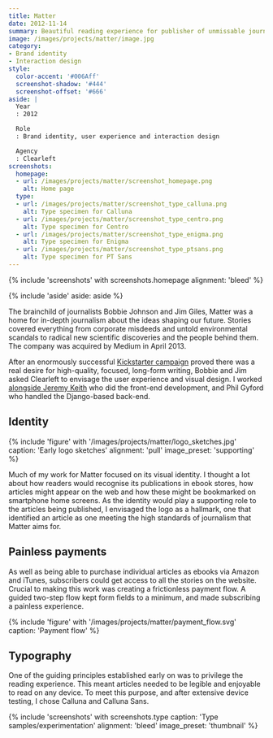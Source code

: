 ```yaml
---
title: Matter
date: 2012-11-14
summary: Beautiful reading experience for publisher of unmissable journalism.
image: /images/projects/matter/image.jpg
category:
- Brand identity
- Interaction design
style:
  color-accent: '#006Aff'
  screenshot-shadow: '#444'
  screenshot-offset: '#666'
aside: |
  Year
  : 2012

  Role
  : Brand identity, user experience and interaction design

  Agency
  : Clearleft
screenshots:
  homepage:
  - url: /images/projects/matter/screenshot_homepage.png
    alt: Home page
  type:
  - url: /images/projects/matter/screenshot_type_calluna.png
    alt: Type specimen for Calluna
  - url: /images/projects/matter/screenshot_type_centro.png
    alt: Type specimen for Centro
  - url: /images/projects/matter/screenshot_type_enigma.png
    alt: Type specimen for Enigma
  - url: /images/projects/matter/screenshot_type_ptsans.png
    alt: Type specimen for PT Sans
---
```

{% include 'screenshots' with screenshots.homepage
  alignment: 'bleed'
%}

{% include 'aside'
  aside: aside
%}

The brainchild of journalists Bobbie Johnson and Jim Giles, Matter was a home for in-depth journalism about the ideas shaping our future. Stories covered everything from corporate misdeeds and untold environmental scandals to radical new scientific discoveries and the people behind them. The company was acquired by Medium in April 2013.

After an enormously successful [Kickstarter campaign][1] proved there was a real desire for high-quality, focused, long-form writing, Bobbie and Jim asked Clearleft to envisage the user experience and visual design. I worked [alongside Jeremy Keith][2] who did the front-end development, and Phil Gyford who handled the Django-based back-end.

## Identity

{% include 'figure' with '/images/projects/matter/logo_sketches.jpg'
  caption: 'Early logo sketches'
  alignment: 'pull'
  image_preset: 'supporting'
%}

Much of my work for Matter focused on its visual identity. I thought a lot about how readers would recognise its publications in ebook stores, how articles might appear on the web and how these might be bookmarked on smartphone home screens. As the identity would play a supporting role to the articles being published, I envisaged the logo as a hallmark, one that identified an article as one meeting the high standards of journalism that Matter aims for.

## Painless payments

As well as being able to purchase individual articles as ebooks via Amazon and iTunes, subscribers could get access to all the stories on the website. Crucial to making this work was creating a frictionless payment flow. A guided two-step flow kept form fields to a minimum, and made subscribing a painless experience.

{% include 'figure' with '/images/projects/matter/payment_flow.svg'
  caption: 'Payment flow'
%}

## Typography

One of the guiding principles established early on was to privilege the reading experience. This meant articles needed to be legible and enjoyable to read on any device. To meet this purpose, and after extensive device testing, I chose Calluna and Calluna Sans.

{% include 'screenshots' with screenshots.type
  caption: 'Type samples/experimentation'
  alignment: 'bleed'
  image_preset: 'thumbnail'
%}

[1]: https://www.kickstarter.com/projects/readmatter/matter
[2]: https://adactio.com/journal/5886

